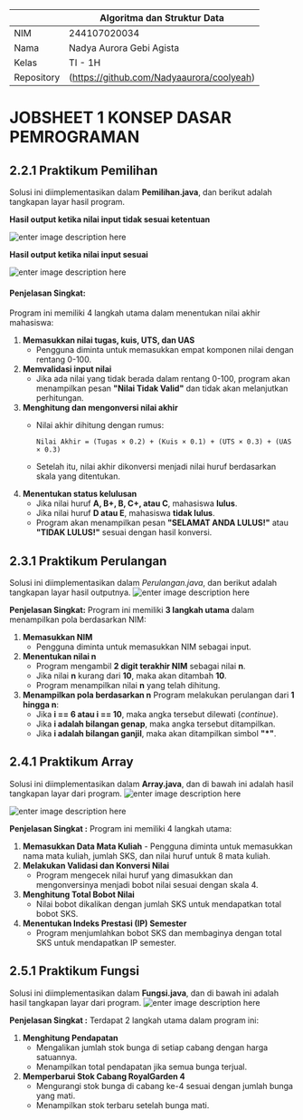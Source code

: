 
|  | Algoritma dan Struktur Data |
|--|--|
|NIM  | 244107020034  |
|Nama | Nadya Aurora Gebi Agista |
|Kelas | TI - 1H |
|Repository| (https://github.com/Nadyaaurora/coolyeah)

# JOBSHEET 1 KONSEP DASAR PEMROGRAMAN

## 2.2.1 Praktikum Pemilihan
Solusi ini diimplementasikan dalam **Pemilihan.java**, dan berikut adalah tangkapan layar hasil program.

**Hasil output ketika nilai input tidak sesuai ketentuan**

![enter image description here](https://i.postimg.cc/CLrZ2mKF/Screenshot-2025-02-19-214128.png)

**Hasil output ketika nilai input sesuai**

![enter image description here](https://i.postimg.cc/Rhs0jZ4P/Screenshot-2025-02-19-214200.png)

#### **Penjelasan Singkat:**
Program ini memiliki 4 langkah utama dalam menentukan nilai akhir mahasiswa:
1. **Memasukkan nilai tugas, kuis, UTS, dan UAS**  
   - Pengguna diminta untuk memasukkan empat komponen nilai dengan rentang 0-100.
2. **Memvalidasi input nilai**  
   - Jika ada nilai yang tidak berada dalam rentang 0-100, program akan menampilkan pesan **"Nilai Tidak Valid"** dan tidak akan melanjutkan perhitungan.
3. **Menghitung dan mengonversi nilai akhir**  
   - Nilai akhir dihitung dengan rumus:  

     ```
     Nilai Akhir = (Tugas × 0.2) + (Kuis × 0.1) + (UTS × 0.3) + (UAS × 0.3)
     ```

   - Setelah itu, nilai akhir dikonversi menjadi nilai huruf berdasarkan skala yang ditentukan.
4. **Menentukan status kelulusan**  
   - Jika nilai huruf **A, B+, B, C+, atau C**, mahasiswa **lulus**.  
   - Jika nilai huruf **D atau E**, mahasiswa **tidak lulus**.  
   - Program akan menampilkan pesan **"SELAMAT ANDA LULUS!"** atau **"TIDAK LULUS!"** sesuai dengan hasil konversi.

## 2.3.1 Praktikum Perulangan
Solusi ini diimplementasikan dalam *Perulangan.java*, dan berikut adalah tangkapan layar hasil outputnya. 
![enter image description here](https://i.postimg.cc/43Bjv75F/Screenshot-2025-02-19-215021.png)
 
 **Penjelasan Singkat:** 
 Program ini memiliki **3 langkah utama** dalam menampilkan pola berdasarkan NIM: 
 1. **Memasukkan NIM** 
	 - Pengguna diminta untuk memasukkan NIM sebagai input. 
2. **Menentukan nilai n** 
	- Program mengambil **2 digit terakhir NIM** sebagai nilai **n**.       						
	-  Jika nilai **n** kurang dari **10**, maka akan ditambah **10**. 
	-  Program menampilkan nilai **n** yang telah dihitung. 
3. **Menampilkan pola berdasarkan n** 
	 Program melakukan perulangan dari **1 hingga n**: 
	- Jika **i == 6 atau i == 10**, maka angka tersebut dilewati (*continue*). 
	-  Jika **i adalah bilangan genap**, maka angka tersebut ditampilkan. 
	-  Jika **i adalah bilangan ganjil**, maka akan ditampilkan simbol **"*"**.

## 2.4.1 Praktikum Array
Solusi ini diimplementasikan dalam **Array.java**, dan di bawah ini adalah hasil tangkapan layar dari program. 
![enter image description here](https://i.postimg.cc/htxd7VSc/Screenshot-2025-02-19-220724.png)


![enter image description here](https://i.postimg.cc/KY2g74zL/Screenshot-2025-02-19-220734.png)

 **Penjelasan Singkat :**
  Program ini memiliki 4 langkah utama: 
  1. **Memasukkan Data Mata Kuliah** 
	- Pengguna diminta untuk memasukkan nama mata kuliah, jumlah SKS, dan nilai huruf untuk 8 mata kuliah. 
  2. **Melakukan Validasi dan Konversi Nilai** 
	  - Program mengecek nilai huruf yang dimasukkan dan mengonversinya menjadi bobot nilai sesuai dengan skala 4. 
  3. **Menghitung Total Bobot Nilai** 
	  - Nilai bobot dikalikan dengan jumlah SKS untuk mendapatkan total bobot SKS. 
  4. **Menentukan Indeks Prestasi (IP) Semester** 
	  - Program menjumlahkan bobot SKS dan membaginya dengan total SKS untuk mendapatkan IP semester.

## 2.5.1 Praktikum Fungsi
Solusi ini diimplementasikan dalam **Fungsi.java**, dan di bawah ini adalah hasil tangkapan layar dari program. 
![enter image description here](https://i.postimg.cc/XqCVDc1v/Screenshot-2025-02-19-221546.png)

**Penjelasan Singkat :** 
Terdapat 2 langkah utama dalam program ini: 
1. **Menghitung Pendapatan** 
	- Mengalikan jumlah stok bunga di setiap cabang dengan harga satuannya. 
	- Menampilkan total pendapatan jika semua bunga terjual. 
2. **Memperbarui Stok Cabang RoyalGarden 4** 
	- Mengurangi stok bunga di cabang ke-4 sesuai dengan jumlah bunga yang mati. 
	- Menampilkan stok terbaru setelah bunga mati.
